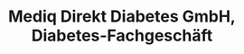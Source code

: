 ---
title: "Mediq Direkt Diabetes GmbH, Diabetes-Fachgeschäft"
url: /koethen-anhalt/mediq-direkt-diabetes-gmbh-diabetes-fachgeschaeft/
shop: Sanitätshaus
---